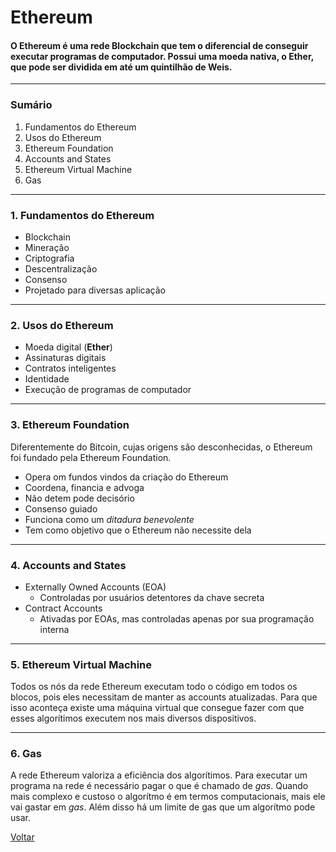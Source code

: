 # Ethereum
#### O Ethereum é uma rede Blockchain que tem o diferencial de conseguir executar programas de computador. Possui uma moeda nativa, o Ether, que pode ser dividida em até um quintilhão de Weis.

---
### Sumário
1. Fundamentos do Ethereum
2. Usos do Ethereum
3. Ethereum Foundation
4. Accounts and States
5. Ethereum Virtual Machine
6. Gas
   
---
### 1. Fundamentos do Ethereum
* Blockchain
* Mineração
* Criptografia
* Descentralização
* Consenso
* Projetado para diversas aplicação

---
### 2. Usos do Ethereum
* Moeda digital (**Ether**)
* Assinaturas digitais
* Contratos inteligentes
* Identidade
* Execução de programas de computador

---
### 3. Ethereum Foundation
Diferentemente do Bitcoin, cujas origens são desconhecidas, o Ethereum foi fundado pela Ethereum Foundation.
* Opera om fundos vindos da criação do Ethereum
* Coordena, financia e advoga
* Não detem pode decisório
* Consenso guiado
* Funciona como um _ditadura benevolente_
* Tem como objetivo que o Ethereum não necessite dela

---
### 4. Accounts and States
* Externally Owned Accounts (EOA)
  * Controladas por usuários detentores da chave secreta
* Contract Accounts
  * Ativadas por EOAs, mas controladas apenas por sua programação interna

---
### 5. Ethereum Virtual Machine
Todos os nós da rede Ethereum executam todo o código em todos os blocos, pois eles necessitam de manter as accounts atualizadas.
Para que isso aconteça existe uma máquina virtual que consegue fazer com que esses algorítimos executem nos mais diversos dispositivos.

---
### 6. Gas
A rede Ethereum valoriza a eficiência dos algorítimos. Para executar um programa na rede é necessário pagar o que é chamado de _gas_. Quando mais complexo e custoso o algorítmo é em termos computacionais, mais ele vai gastar em _gas_. Além disso há um limite de gas que um algorítmo pode usar.

[Voltar](../../Readme.md)